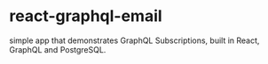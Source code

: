 # react-graphql-email
simple app that demonstrates GraphQL Subscriptions, built in React, GraphQL and PostgreSQL. 
